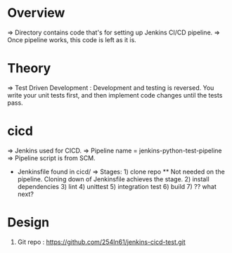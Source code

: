 Overview
========
=> Directory contains code that's for setting up Jenkins CI/CD pipeline.
=> Once pipeline works, this code is left as it is.

Theory
======
=> Test Driven Development : Development and testing is reversed. You write your unit tests first, and then implement
code changes until the tests pass.

cicd
====
=> Jenkins used for CICD.
=> Pipeline name = jenkins-python-test-pipeline
=> Pipeline script is from SCM.
   - Jenkinsfile found in cicd/
=> Stages:
    1) clone repo  ** Not needed on the pipeline. Cloning down of Jenkinsfile achieves the stage.
    2) install dependencies 
    3) lint
    4) unittest
    5) integration test
    6) build
    7) ?? what next?
    


Design
=======
1. Git repo : https://github.com/254In61/jenkins-cicd-test.git
